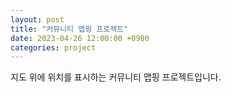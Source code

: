 ```yaml
---
layout: post
title: "커뮤니티 맵핑 프로젝트"
date: 2023-04-26 12:00:00 +0900
categories: project
---
```


지도 위에 위치를 표시하는 커뮤니티 맵핑 프로젝트입니다.

<div id="map"></div>

<script src="https://cdn.jsdelivr.net/npm/leaflet@1.7.1/dist/leaflet.js"></script>

<script>
    var map = L.map('map').setView([37.5665, 126.9780], 13);

    L.tileLayer('https://{s}.tile.openstreetmap.org/{z}/{x}/{y}.png', {
        attribution: 'Map data &copy; <a href="https://www.openstreetmap.org/">OpenStreetMap</a> contributors',
        maxZoom: 19
    }).addTo(map);

    L.marker([37.5665, 126.9780]).addTo(map)
        .bindPopup("<b>Hello world!</b><br />I am a popup.").openPopup();
</script>
